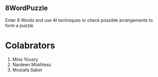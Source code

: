 ## 8WordPuzzle
Enter 8 Words and use AI techniques to check possible arrangements to form a puzzle 


# Colabrators
1. Mina Yousry
2. Nardeen Mokhless
3. Mostafa Saber
